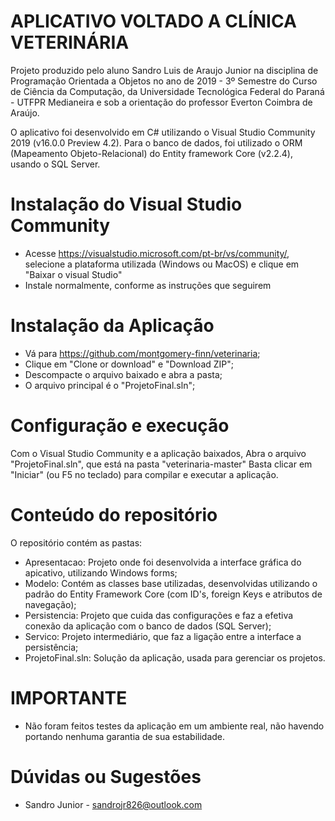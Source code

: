 # APLICATIVO VOLTADO A CLÍNICA VETERINÁRIA
Projeto produzido pelo aluno Sandro Luis de Araujo Junior na disciplina de Programação Orientada a Objetos no ano de 2019 - 3º Semestre do Curso de Ciência da Computação, da Universidade Tecnológica Federal do Paraná - UTFPR Medianeira e sob a orientação do professor Everton Coimbra de Araújo.

O aplicativo foi desenvolvido em C# utilizando o Visual Studio Community 2019 (v16.0.0 Preview 4.2). Para o banco de dados, foi utilizado o ORM (Mapeamento Objeto-Relacional) do Entity framework Core (v2.2.4), usando o SQL Server.

# Instalação do Visual Studio Community
* Acesse https://visualstudio.microsoft.com/pt-br/vs/community/, selecione a plataforma utilizada (Windows ou MacOS) e clique em "Baixar o visual Studio"
* Instale normalmente, conforme as instruções que seguirem

# Instalação da Aplicação
* Vá para https://github.com/montgomery-finn/veterinaria;
* Clique em "Clone or download" e "Download ZIP";
* Descompacte o arquivo baixado e abra a pasta;
* O arquivo principal é o "ProjetoFinal.sln";

# Configuração e execução
Com o Visual Studio Community e a aplicação baixados, Abra o arquivo "ProjetoFinal.sln", que está na pasta "veterinaria-master"
Basta clicar em "Iniciar" (ou F5 no teclado) para compilar e executar a aplicação.

# Conteúdo do repositório
O repositório contém as pastas:

* Apresentacao: Projeto onde foi desenvolvida a interface gráfica do apicativo, utilizando Windows forms;
* Modelo: Contém as classes base utilizadas, desenvolvidas utilizando o padrão do Entity Framework Core (com ID's, foreign Keys e atributos de navegação);
* Persistencia: Projeto que cuida das configurações e faz a efetiva conexão da aplicação com o banco de dados (SQL Server);
* Servico: Projeto intermediário, que faz a ligação entre a interface a persistência;
* ProjetoFinal.sln: Solução da aplicação, usada para gerenciar os projetos.

# IMPORTANTE
* Não foram feitos testes da aplicação em um ambiente real, não havendo portando nenhuma garantia de sua estabilidade.

# Dúvidas ou Sugestões
* Sandro Junior - sandrojr826@outlook.com
